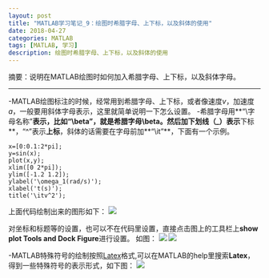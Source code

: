 ```yaml
---
layout: post
title: "MATLAB学习笔记_9：绘图时希腊字母、上下标，以及斜体的使用"
date: 2018-04-27
categories: MATLAB
tags: [MATLAB, 学习]
description: 绘图时希腊字母、上下标，以及斜体的使用
---
```


摘要：说明在MATLAB绘图时如何加入希腊字母、上下标，以及斜体字母。

---
-MATLAB绘图标注的时候，经常用到希腊字母、上下标，或者像速度*v*，加速度*a*，一般要用斜体字母表示，这里就简单说明一下怎么设置。
-希腊字母用**“\字母名称”**表示，比如“\beta”，就是希腊字母\beta。然后加下划线（_）表示**下标**，“^”表示**上标**，斜体的话需要在字母前加**“\it”**，下面有一个示例。

```
x=[0:0.1:2*pi];
y=sin(x);
plot(x,y);
xlim([0 2*pi]);
ylim([-1.2 1.2]);
ylabel('\omega_1(rad/s)');
xlabel('t(s)');
title('\itv^2');

```
上面代码绘制出来的图形如下：
![](http://oxt33qs1f.bkt.clouddn.com/matplot_1.png)

对坐标和标题等的设置，也可以不在代码里设置，直接点击图上的工具栏上**show plot Tools and Dock Figure**进行设置。
如图：
![](http://oxt33qs1f.bkt.clouddn.com/matplot_1_fuben.png)
![](http://oxt33qs1f.bkt.clouddn.com/matplot_properties.png)

-MATLAB特殊符号的绘制按照[Latex](https://baike.baidu.com/item/LaTeX/1212106?fr=aladdin)格式,可以在MATLAB的help里搜索**Latex**，得到一些特殊符号的表示形式，如下图：
![](http://oxt33qs1f.bkt.clouddn.com/matplot_latex.png)


